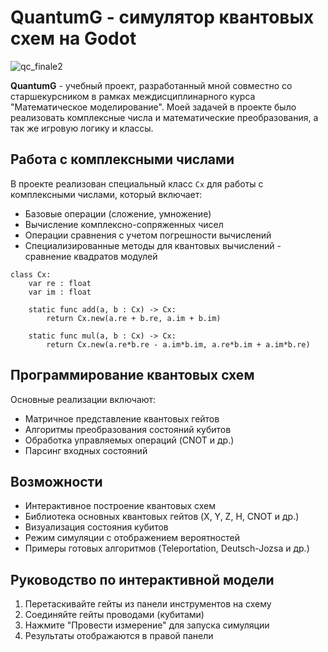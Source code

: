 # QuantumG - симулятор квантовых схем на Godot

![qc_finale2](https://github.com/user-attachments/assets/24203a81-0dab-4c26-9b41-b41e20de00da)

**QuantumG** - учебный проект, разработанный мной совместно со старшекурсником в рамках междисциплинарного курса "Математическое моделирование". Моей задачей в проекте было реализовать комплексные числа и математические преобразования, а так же игровую логику и классы.

## Работа с комплексными числами

В проекте реализован специальный класс `Cx` для работы с комплексными числами, который включает:
- Базовые операции (сложение, умножение)
- Вычисление комплексно-сопряженных чисел
- Операции сравнения с учетом погрешности вычислений
- Специализированные методы для квантовых вычислений - сравнение квадратов модулей

```gdscript
class Cx:
    var re : float  
    var im : float  
    
    static func add(a, b : Cx) -> Cx:
        return Cx.new(a.re + b.re, a.im + b.im)
        
    static func mul(a, b : Cx) -> Cx:
        return Cx.new(a.re*b.re - a.im*b.im, a.re*b.im + a.im*b.re)
```

## Программирование квантовых схем

Основные реализации включают:
- Матричное представление квантовых гейтов
- Алгоритмы преобразования состояний кубитов
- Обработка управляемых операций (CNOT и др.)
- Парсинг входных состояний

## Возможности

- Интерактивное построение квантовых схем
- Библиотека основных квантовых гейтов (X, Y, Z, H, CNOT и др.)
- Визуализация состояния кубитов
- Режим симуляции с отображением вероятностей
- Примеры готовых алгоритмов (Teleportation, Deutsch-Jozsa и др.)

## Руководство по интерактивной модели

1) Перетаскивайте гейты из панели инструментов на схему  
2) Соединяйте гейты проводами (кубитами)  
3) Нажмите "Провести измерение" для запуска симуляции  
4) Результаты отображаются в правой панели
